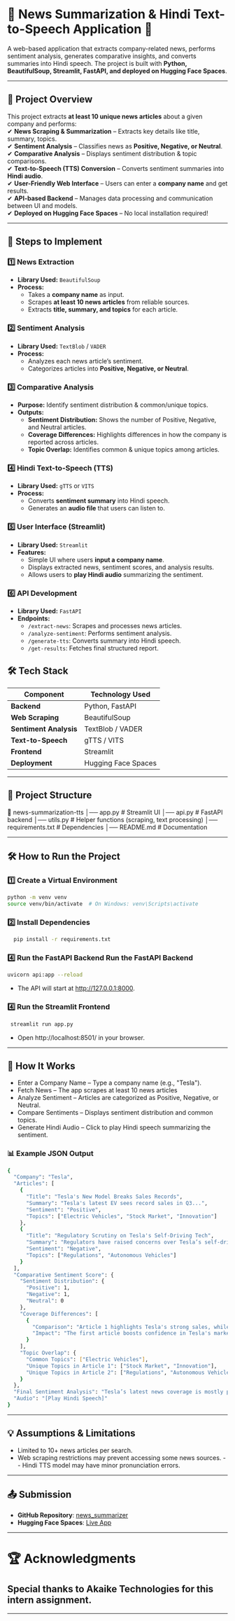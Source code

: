 # 📰 News Summarization & Hindi Text-to-Speech Application 🚀  

A web-based application that extracts company-related news, performs sentiment analysis, generates comparative insights, and converts summaries into Hindi speech. The project is built with **Python, BeautifulSoup, Streamlit, FastAPI, and deployed on Hugging Face Spaces**.  

---

## 📌 Project Overview  
This project extracts **at least 10 unique news articles** about a given company and performs:  
✔ **News Scraping & Summarization** – Extracts key details like title, summary, topics.  
✔ **Sentiment Analysis** – Classifies news as **Positive, Negative, or Neutral**.  
✔ **Comparative Analysis** – Displays sentiment distribution & topic comparisons.  
✔ **Text-to-Speech (TTS) Conversion** – Converts sentiment summaries into **Hindi audio**.  
✔ **User-Friendly Web Interface** – Users can enter a **company name** and get results.  
✔ **API-based Backend** – Manages data processing and communication between UI and models.  
✔ **Deployed on Hugging Face Spaces** – No local installation required!  

---

## 🚀 Steps to Implement  

### 1️⃣ News Extraction  
- **Library Used:** `BeautifulSoup`  
- **Process:**  
  - Takes a **company name** as input.  
  - Scrapes **at least 10 news articles** from reliable sources.  
  - Extracts **title, summary, and topics** for each article.  

### 2️⃣ Sentiment Analysis  
- **Library Used:** `TextBlob` / `VADER`  
- **Process:**  
  - Analyzes each news article’s sentiment.  
  - Categorizes articles into **Positive, Negative, or Neutral**.  

### 3️⃣ Comparative Analysis  
- **Purpose:** Identify sentiment distribution & common/unique topics.  
- **Outputs:**  
  - **Sentiment Distribution:** Shows the number of Positive, Negative, and Neutral articles.  
  - **Coverage Differences:** Highlights differences in how the company is reported across articles.  
  - **Topic Overlap:** Identifies common & unique topics among articles.  

### 4️⃣ Hindi Text-to-Speech (TTS)  
- **Library Used:** `gTTS` or `VITS`  
- **Process:**  
  - Converts **sentiment summary** into Hindi speech.  
  - Generates an **audio file** that users can listen to.  

### 5️⃣ User Interface (Streamlit)  
- **Library Used:** `Streamlit`  
- **Features:**  
  - Simple UI where users **input a company name**.  
  - Displays extracted news, sentiment scores, and analysis results.  
  - Allows users to **play Hindi audio** summarizing the sentiment.  

### 6️⃣ API Development  
- **Library Used:** `FastAPI`  
- **Endpoints:**  
  - `/extract-news`: Scrapes and processes news articles.  
  - `/analyze-sentiment`: Performs sentiment analysis.  
  - `/generate-tts`: Converts summary into Hindi speech.  
  - `/get-results`: Fetches final structured report.  

## 🛠️ Tech Stack  
| Component | Technology Used |
|-----------|----------------|
| **Backend** | Python, FastAPI |
| **Web Scraping** | BeautifulSoup |
| **Sentiment Analysis** | TextBlob / VADER |
| **Text-to-Speech** | gTTS / VITS |
| **Frontend** | Streamlit |
| **Deployment** | Hugging Face Spaces |

---

## 📂 Project Structure  
📂 news-summarization-tts
│── app.py # Streamlit UI
│── api.py # FastAPI backend
│── utils.py # Helper functions (scraping, text processing)
│── requirements.txt # Dependencies
│── README.md # Documentation

---


## 🛠️ How to Run the Project
### 1️⃣ Create a Virtual Environment
  ```bash
  python -m venv venv
  source venv/bin/activate  # On Windows: venv\Scripts\activate
  ```
### 2️⃣ Install Dependencies
  ```bash
    pip install -r requirements.txt
  ```
### 4️⃣ Run the FastAPI Backend Run the FastAPI Backend 
  ```bash
  uvicorn api:app --reload
  ```
- The API will start at http://127.0.0.1:8000.

### 4️⃣ Run the Streamlit Frontend
   ```bash
    streamlit run app.py
  ```
- Open http://localhost:8501/ in your browser.

---

## 🎯 How It Works
- Enter a Company Name – Type a company name (e.g., "Tesla").
- Fetch News – The app scrapes at least 10 news articles
- Analyze Sentiment – Articles are categorized as Positive, Negative, or Neutral.
- Compare Sentiments – Displays sentiment distribution and common topics.
- Generate Hindi Audio – Click to play Hindi speech summarizing the sentiment.

### 📊 Example JSON Output
  ```bash
  {
    "Company": "Tesla",
    "Articles": [
      {
        "Title": "Tesla's New Model Breaks Sales Records",
        "Summary": "Tesla's latest EV sees record sales in Q3...",
        "Sentiment": "Positive",
        "Topics": ["Electric Vehicles", "Stock Market", "Innovation"]
      },
      {
        "Title": "Regulatory Scrutiny on Tesla's Self-Driving Tech",
        "Summary": "Regulators have raised concerns over Tesla’s self-driving software...",
        "Sentiment": "Negative",
        "Topics": ["Regulations", "Autonomous Vehicles"]
      }
    ],
    "Comparative Sentiment Score": {
      "Sentiment Distribution": {
        "Positive": 1,
        "Negative": 1,
        "Neutral": 0
      },
      "Coverage Differences": [
        {
          "Comparison": "Article 1 highlights Tesla's strong sales, while Article 2 discusses regulatory issues.",
          "Impact": "The first article boosts confidence in Tesla's market growth, while the second raises concerns about future regulatory hurdles."
        }
      ],
      "Topic Overlap": {
        "Common Topics": ["Electric Vehicles"],
        "Unique Topics in Article 1": ["Stock Market", "Innovation"],
        "Unique Topics in Article 2": ["Regulations", "Autonomous Vehicles"]
      }
    },
    "Final Sentiment Analysis": "Tesla’s latest news coverage is mostly positive. Potential stock growth expected.",
    "Audio": "[Play Hindi Speech]"
  }
   ```
---

## 💡 Assumptions & Limitations
- Limited to 10+ news articles per search.
- Web scraping restrictions may prevent accessing some news sources.
-- Hindi TTS model may have minor pronunciation errors.

---
## 📤 Submission
- **GitHub Repository**: [news_summarizer](https://github.com/yuvathkumar/news_summarizer)
- **Hugging Face Spaces**: [Live App](https://huggingface.co/spaces/yuvath/NewsSummarizationTTS-v2)

---

# 🏆 Acknowledgments
## Special thanks to Akaike Technologies for this intern assignment.

---

